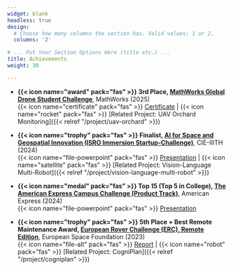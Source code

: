 ```yaml
---
widget: blank
headless: true
design:
  # Choose how many columns the section has. Valid values: 1 or 2.
  columns: '2'

# ... Put Your Section Options Here (title etc.) ...
title: Achievements
weight: 30

---
```


<!-- * Won the ['Mindfire Quest'](https://platform.mindfire.global/quests/unveil-the-obscure-network-of-company-and-location-data-using-smart-algorithms-and-data-wrangling) organized by Swiss Re and recieved CHF 23000 cash prize. (2021)
* [Represented Team India](https://www.linkedin.com/posts/kpmgindia_braille-kpmgic-activity-6787359392518938624-6cPi) at the Global Finals of the **KPMG Ideation Challenge (KIC) 2021** after being selected from among 12000 teams. At the global finals, we were selected amongst the Top-4 teams. (2021)
* Dean's List for Academic Excellence given to the **Top 5% CGPA holders** in the department. (5 semesters)
* Finalist, [**Smart India Hackathon**](https://www.sih.gov.in/). Worked on a project for Cisco Devnet using Meraki Camera and it's APIs. (2020)
* Intel AI Edge Scholarship Recipient (2020)
* Facebook Spark AR Scholar (2020)
* AI Crowd Blitz Hackathon - **Rank 7/400** (2020)
* National Science Olympiad - **State Rank 1** (2015)
* Junior Science Talent Search Examination - **Rank 26/70000** (2014) -->
  
- **{{< icon name="award" pack="fas" >}} 3rd Place, [MathWorks Global Drone Student Challenge](https://in.mathworks.com/academia/students/competitions/minidrones/global-drone-student-challenge.html)**, MathWorks (2025)  
  {{< icon name="certificate" pack="fas" >}} [Certificate](https://drive.google.com/file/d/1yxK5NBdcA2p6r5YZyiAC6SyNYLIWyFCQ/view?usp=sharing) | {{< icon name="rocket" pack="fas" >}} [Related Project: UAV Orchard Monitoring]({{< relref "/project/uav-orchard" >}})

- **{{< icon name="trophy" pack="fas" >}} Finalist, [AI for Space and Geospatial Innovation (ISRO Immersion Startup-Challenge)](https://cie.iiit.ac.in/ai-for-space-amp-geospatial-innovation/)**, CIE-IIITH (2024)  
  {{< icon name="file-powerpoint" pack="fas" >}} [Presentation](https://drive.google.com/file/d/1QHn3U-iJFZyzYMW3TUlMg7MbXFU9p19_/view) | {{< icon name="satellite" pack="fas" >}} [Related Project: Vision-Language Multi-Robot]({{< relref "/project/vision-language-multi-robot" >}})

- **{{< icon name="medal" pack="fas" >}} Top 15 (Top 5 in College), [The American Express Campus Challenge (Product Track)](https://unstop.com/competitions/product-track-the-american-express-campus-challenge-2024-981114)**, American Express (2024)  
  {{< icon name="file-powerpoint" pack="fas" >}} [Presentation](https://drive.google.com/file/d/1YUsAl1bRKwu2QfN2xsTHNaFxEMftxbwf/view)

- **{{< icon name="trophy" pack="fas" >}} 5th Place + Best Remote Maintenance Award, [European Rover Challenge (ERC), Remote Edition](https://roverchallenge.eu/)**, European Space Foundation (2023)  
  {{< icon name="file-alt" pack="fas" >}} [Report](https://drive.google.com/file/d/1QJRA6asLI0yMat95uZLIqbMXP-4b_i9R/view) | {{< icon name="robot" pack="fas" >}} [Related Project: CogniPlan]({{< relref "/project/cogniplan" >}})



